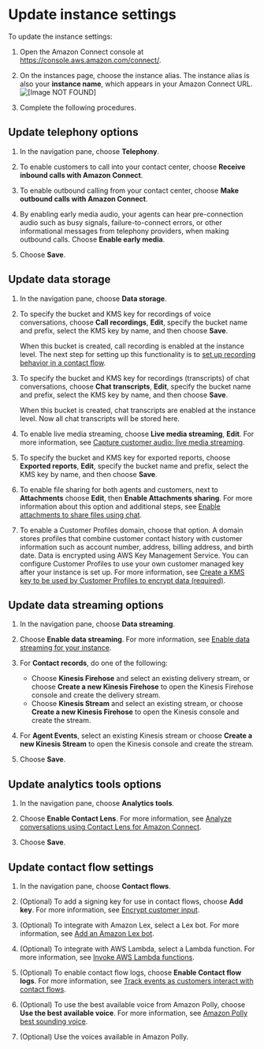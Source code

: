 # Update instance settings<a name="update-instance-settings"></a>

To update the instance settings: 

1. Open the Amazon Connect console at [https://console\.aws\.amazon\.com/connect/](https://console.aws.amazon.com/connect/)\.

1. On the instances page, choose the instance alias\. The instance alias is also your **instance name**, which appears in your Amazon Connect URL\.  
![\[Image NOT FOUND\]](http://docs.aws.amazon.com/connect/latest/adminguide/images/instance.png)

1. Complete the following procedures\.

## Update telephony options<a name="update-telephony-options"></a>

1. In the navigation pane, choose **Telephony**\.

1. To enable customers to call into your contact center, choose **Receive inbound calls with Amazon Connect**\.

1. To enable outbound calling from your contact center, choose **Make outbound calls with Amazon Connect**\.

1. By enabling early media audio, your agents can hear pre\-connection audio such as busy signals, failure\-to\-connect errors, or other informational messages from telephony providers, when making outbound calls\. Choose **Enable early media**\.

1. Choose **Save**\.

## Update data storage<a name="update-data-storage-options"></a>

1. In the navigation pane, choose **Data storage**\.

1. To specify the bucket and KMS key for recordings of voice conversations, choose **Call recordings**, **Edit**, specify the bucket name and prefix, select the KMS key by name, and then choose **Save**\. 

   When this bucket is created, call recording is enabled at the instance level\. The next step for setting up this functionality is to [set up recording behavior in a contact flow](set-up-recordings.md)\.

1. To specify the bucket and KMS key for recordings \(transcripts\) of chat conversations, choose **Chat transcripts**, **Edit**, specify the bucket name and prefix, select the KMS key by name, and then choose **Save**\. 

   When this bucket is created, chat transcripts are enabled at the instance level\. Now all chat transcripts will be stored here\.

1. To enable live media streaming, choose **Live media streaming**, **Edit**\. For more information, see [Capture customer audio: live media streaming](customer-voice-streams.md)\.

1. To specify the bucket and KMS key for exported reports, choose **Exported reports**, **Edit**, specify the bucket name and prefix, select the KMS key by name, and then choose **Save**\.

1. To enable file sharing for both agents and customers, next to **Attachments** choose **Edit**, then **Enable Attachments sharing**\. For more information about this option and additional steps, see [Enable attachments to share files using chat](enable-attachments.md)\.

1. To enable a Customer Profiles domain, choose that option\. A domain stores profiles that combine customer contact history with customer information such as account number, address, billing address, and birth date\. Data is encrypted using AWS Key Management Service\. You can configure Customer Profiles to use your own customer managed key after your instance is set up\. For more information, see [Create a KMS key to be used by Customer Profiles to encrypt data \(required\)](enable-customer-profiles.md#enable-customer-profiles-awsmanagedkey)\.

## Update data streaming options<a name="update-data-streaming-options"></a>

1. In the navigation pane, choose **Data streaming**\.

1. Choose **Enable data streaming**\. For more information, see [Enable data streaming for your instance](data-streaming.md)\.

1. For **Contact records**, do one of the following:
   + Choose **Kinesis Firehose** and select an existing delivery stream, or choose **Create a new Kinesis Firehose** to open the Kinesis Firehose console and create the delivery stream\.
   + Choose **Kinesis Stream** and select an existing stream, or choose **Create a new Kinesis Firehose** to open the Kinesis console and create the stream\.

1. For **Agent Events**, select an existing Kinesis stream or choose **Create a new Kinesis Stream** to open the Kinesis console and create the stream\.

1. Choose **Save**\.

## Update analytics tools options<a name="update-analytics-tools"></a>

1. In the navigation pane, choose **Analytics tools**\.

1. Choose **Enable Contact Lens**\. For more information, see [Analyze conversations using Contact Lens for Amazon Connect](analyze-conversations.md)\.

1. Choose **Save**\.

## Update contact flow settings<a name="update-contact-flow-settings"></a>

1. In the navigation pane, choose **Contact flows**\.

1. \(Optional\) To add a signing key for use in contact flows, choose **Add key**\. For more information, see [Encrypt customer input](encrypt-data.md)\.

1. \(Optional\) To integrate with Amazon Lex, select a Lex bot\. For more information, see [Add an Amazon Lex bot](amazon-lex.md)\.

1. \(Optional\) To integrate with AWS Lambda, select a Lambda function\. For more information, see [Invoke AWS Lambda functions](connect-lambda-functions.md)\.

1. \(Optional\) To enable contact flow logs, choose **Enable Contact flow logs**\. For more information, see [Track events as customers interact with contact flows](about-contact-flow-logs.md)\.

1. \(Optional\) To use the best available voice from Amazon Polly, choose **Use the best available voice**\. For more information, see [Amazon Polly best sounding voice](text-to-speech.md#amazon-polly-best-sounding-voice)\.

1. \(Optional\) Use the voices available in Amazon Polly\.